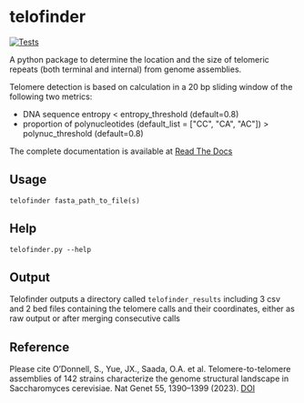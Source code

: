# telofinder

[![Tests](https://github.com/GillesFischerSorbonne/telofinder/actions/workflows/main.yml/badge.svg)](https://github.com/GillesFischerSorbonne/telofinder/actions/workflows/main.yml)


A python package to determine the location and the size of telomeric repeats (both terminal and internal) from genome assemblies.

Telomere detection is based on calculation in a 20 bp sliding window of the following two metrics:

- DNA sequence entropy < entropy_threshold (default=0.8)  
- proportion of polynucleotides (default_list = ["CC", "CA", "AC"]) >  polynuc_threshold (default=0.8) 

The complete documentation is available at [Read The Docs](https://telofinder.readthedocs.io/en/latest/) 

## Usage

    telofinder fasta_path_to_file(s)


## Help

    telofinder.py --help


## Output

Telofinder outputs a directory called `telofinder_results` including 3 csv and 2 bed files containing the telomere calls and their coordinates, either as raw output or after merging consecutive calls

## Reference

Please cite O’Donnell, S., Yue, JX., Saada, O.A. et al. Telomere-to-telomere assemblies of 142 strains characterize the genome structural landscape in Saccharomyces cerevisiae. Nat Genet 55, 1390–1399 (2023). [DOI](https://doi.org/10.1038/s41588-023-01459-y)

